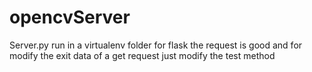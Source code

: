 # opencvServer

Server.py run in a virtualenv folder for flask
the request is good and for modify the exit data of a get request just modify the test method
